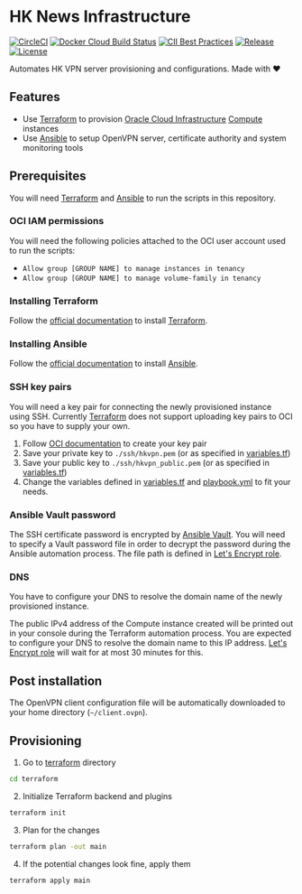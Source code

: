 # HK News Infrastructure

[![CircleCI](https://img.shields.io/circleci/project/github/ayltai/hkvpn-infrastructure/master.svg?style=flat)](https://circleci.com/gh/ayltai/hkvpn-infrastructure)
[![Docker Cloud Build Status](https://img.shields.io/docker/cloud/build/ayltai/hkvpn-infrastructure)](https://cloud.docker.com/u/ayltai/repository/docker/ayltai/hkvpn-infrastructure)
[![CII Best Practices](https://bestpractices.coreinfrastructure.org/projects/3261/badge)](https://bestpractices.coreinfrastructure.org/projects/3261)
[![Release](https://img.shields.io/github/release/ayltai/hkvpn-infrastructure.svg?style=flat)](https://github.com/ayltai/hkvpn-infrastructure/releases)
[![License](https://img.shields.io/github/license/ayltai/hkvpn-infrastructure.svg?style=flat)](https://github.com/ayltai/hkvpn-infrastructure/blob/master/LICENSE)

Automates HK VPN server provisioning and configurations. Made with ❤

## Features
* Use [Terraform](https://www.terraform.io/) to provision [Oracle Cloud Infrastructure](https://www.oracle.com/cloud/) [Compute](https://www.oracle.com/cloud/compute/) instances
* Use [Ansible](https://www.ansible.com/) to setup OpenVPN server, certificate authority and system monitoring tools

## Prerequisites
You will need [Terraform](https://www.terraform.io/) and [Ansible](https://www.ansible.com/) to run the scripts in this repository.

### OCI IAM permissions
You will need the following policies attached to the OCI user account used to run the scripts:
* `Allow group [GROUP NAME] to manage instances in tenancy`
* `Allow group [GROUP NAME] to manage volume-family in tenancy`

### Installing Terraform
Follow the [official documentation](https://learn.hashicorp.com/terraform/getting-started/install.html) to install [Terraform](https://www.terraform.io/).

### Installing Ansible
Follow the [official documentation](https://docs.ansible.com/ansible/latest/installation_guide/intro_installation.html) to install [Ansible](https://www.ansible.com/).

### SSH key pairs
You will need a key pair for connecting the newly provisioned instance using SSH. Currently [Terraform](https://www.terraform.io/) does not support uploading key pairs to OCI so you have to supply your own.

1. Follow [OCI documentation](https://docs.cloud.oracle.com/iaas/Content/API/Concepts/apisigningkey.htm) to create your key pair
2. Save your private key to `./ssh/hkvpn.pem` (or as specified in [variables.tf](https://github.com/ayltai/hkvpn-infrastructure/tree/master/terraform/variables.tf))
3. Save your public key to `./ssh/hkvpn_public.pem` (or as specified in [variables.tf](https://github.com/ayltai/hkvpn-infrastructure/tree/master/terraform/variables.tf))
4. Change the variables defined in [variables.tf](https://github.com/ayltai/hkvpn-infrastructure/tree/master/terraform/variables.tf) and [playbook.yml](https://github.com/ayltai/hkvpn-infrastructure/tree/master/ansible/playbook.yml) to fit your needs.

### Ansible Vault password
The SSH certificate password is encrypted by [Ansible Vault](https://docs.ansible.com/ansible/latest/user_guide/vault.html). You will need to specify a Vault password file in order to decrypt the password during the Ansible automation process. The file path is defined in [Let's Encrypt role](https://github.com/ayltai/hkvpn-infrastructure/tree/master/ansible/letsencrypt/vars/main.yml).

### DNS
You have to configure your DNS to resolve the domain name of the newly provisioned instance.

The public IPv4 address of the Compute instance created will be printed out in your console during the Terraform automation process. You are expected to configure your DNS to resolve the domain name to this IP address. [Let's Encrypt role](https://github.com/ayltai/hkvpn-infrastructure/tree/master/ansible/letsencrypt) will wait for at most 30 minutes for this.

## Post installation
The OpenVPN client configuration file will be automatically downloaded to your home directory (`~/client.ovpn`).

## Provisioning
1. Go to [terraform](https://github.com/ayltai/hkvpn-infrastructure/tree/master/terraform) directory
  ```sh
  cd terraform
  ```
2. Initialize Terraform backend and plugins
  ```sh
  terraform init
  ```
3. Plan for the changes
  ```sh
  terraform plan -out main
  ```
4. If the potential changes look fine, apply them
  ```sh
  terraform apply main
  ```
